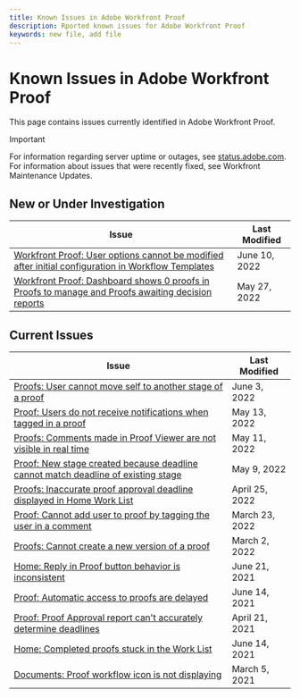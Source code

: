 ```yaml
---
title: Known Issues in Adobe Workfront Proof
description: Rported known issues for Adobe Workfront Proof
keywords: new file, add file
---
```


# Known Issues in Adobe Workfront Proof

This page contains issues currently identified in Adobe Workfront Proof.

>[!IMPORTANT]
>
>For information regarding server uptime or outages, see [status.adobe.com](https://status.adobe.com). For information about issues that were recently fixed, see Workfront Maintenance Updates.

## New or Under Investigation

|Issue  |Last Modified   | 
|---|---|
|[Workfront Proof: User options cannot be modified after initial configuration in Workflow Templates](user-options-cannot-be-modified-after-initial-configuration.md) | June 10, 2022 | 
|[Workfront Proof: Dashboard shows 0 proofs in Proofs to manage and Proofs awaiting decision reports](zero-proofs-to-manage.md) | May 27, 2022 | 

## Current Issues

| **Issue** | **Last Modified** |
|-----------------------------------------------------------------------------------|-------------------|
| [Proofs: User cannot move self to another stage of a proof](user-cannot-move-self-to-another-stage-of-a-proof.md)| June 3, 2022 |
| [Proof: Users do not receive notifications when tagged in a proof](users-do-not-receive-notifications-when-tagged-in-a-proof.md) | May 13, 2022 |
| [Proofs: Comments made in Proof Viewer are not visible in real time](comments-not-visible-in-real-time.md) | May 11, 2022 |
| [Proof: New stage created because deadline cannot match deadline of existing stage](new-stage-created.md) | May 9, 2022 |
| [Proofs: Inaccurate proof approval deadline displayed in Home Work List](inaccurate-proof-approval-deadline-displayed.md) | April 25, 2022 |
| [Proof: Cannot add user to proof by tagging the user in a comment](cannot-add-user-to-proof.md) | March 23, 2022 |
| [Proofs: Cannot create a new version of a proof](cannot-create-a-new-version-of-a-proof.md) | March 2, 2022 |
| [Home: Reply in Proof button behavior is inconsistent](reply-in-proof-button-behavior-is-inconsistent.md) | June 21, 2021 |
| [Proof: Automatic access to proofs are delayed](automatic-access-to-proofs-are-delayed.md) | June 14, 2021 |
| [Proof: Proof Approval report can't accurately determine deadlines](proof-approval-report-cant-accurately-determine-deadlines.md) | April 21, 2021 |
| [Home: Completed proofs stuck in the Work List](completed-proofs-stuck-in-the-work-list.md) | June 14, 2021 |
| [Documents: Proof workflow icon is not displaying](proof-workflow-icon-is-not-displaying.md) | March 5, 2021 |


